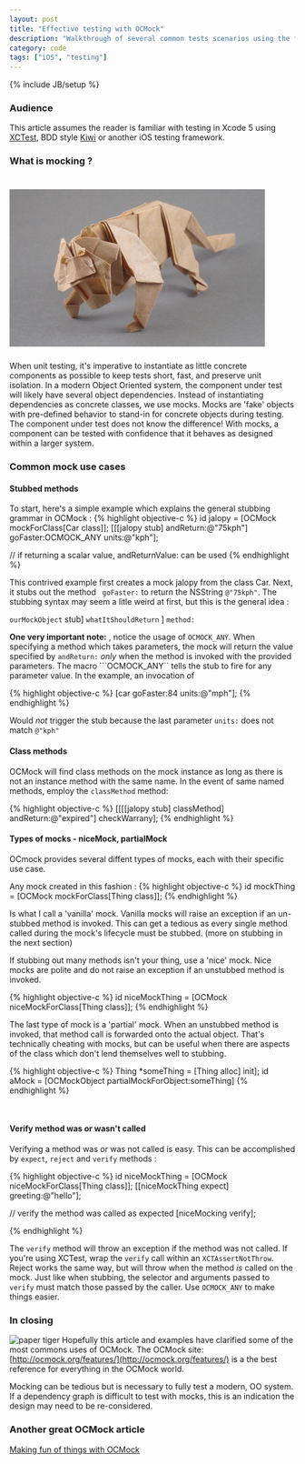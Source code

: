 ```yaml
---
layout: post
title: "Effective testing with OCMock"
description: "Walkthrough of several common tests scenarios using the features of OCMock"
category: code
tags: ["iOS", "testing"]
---
```

{% include JB/setup %}

### Audience
This article assumes the reader is familiar with testing in Xcode 5 using [XCTest](https://developer.apple.com/library/ios/documentation/ToolsLanguages/Conceptual/Xcode_Overview/UnitTestYourApp/UnitTestYourApp.html), BDD style [Kiwi](https://github.com/allending/Kiwi) or another iOS testing framework.

### What is mocking ?
# ![paper tiger](/images/paper_tiger.jpg)
When unit testing, it's imperative to instantiate as little concrete components as possible to keep tests short, fast, and preserve unit isolation. In a modern Object Oriented system, the component under test will likely have several object dependencies. Instead of instantiating dependencies as concrete classes, we use mocks. Mocks are 'fake' objects with pre-defined behavior to stand-in for concrete objects during testing. The component under test does not know the difference! With mocks, a component can be tested with confidence that it behaves as designed within a larger system.
<br/>
### Common mock use cases

#### Stubbed methods
To start, here's a simple example which explains the general stubbing grammar in OCMock : 
{% highlight objective-c %}
 id jalopy = [OCMock mockForClass[Car class]];
 [[[jalopy stub] andReturn:@"75kph"] goFaster:OCMOCK_ANY units:@"kph"];
 
 // if returning a scalar value, andReturnValue: can be used
 {% endhighlight %}
 
 This contrived example first creates a mock jalopy from the class Car. Next, it stubs out the method  ``` goFaster:``` to return the NSString ```@"75kph"```. The stubbing syntax may seem a litle weird at first, but this is the general idea :
 
 ```ourMockObject``` stub] ```whatItShouldReturn``` ] ```method:```
 
**One very important note:** , notice the usage of ```OCMOCK_ANY```. When specifying a method which takes parameters, the mock will return the value specified by ```andReturn:``` *only* when the method is invoked with the provided parameters. The macro ```OCMOCK_ANY`` tells the stub to fire for any parameter value. In the example, an invocation of 
 
 {% highlight objective-c %}
[car goFaster:84 units:@"mph"];
{% endhighlight %}

Would _not_ trigger the stub because the last parameter ```units:``` does not match ```@"kph"```

#### Class methods
OCMock will find class methods on the mock instance as long as there is not an instance method with the same name. In the event of same named methods, employ the ```classMethod``` method:

{% highlight objective-c %}
[[[[jalopy stub] classMethod] andReturn:@"expired"] checkWarrany];
{% endhighlight %}
</br>

#### Types of mocks - niceMock, partialMock
OCmock provides several diffent types of mocks, each with their specific use case.

Any mock created in this fashion : 
{% highlight objective-c %}
 id mockThing = [OCMock mockForClass[Thing class]];
{% endhighlight %}

Is what I call a 'vanilla' mock. Vanilla mocks will raise an exception if an un-stubbed method is invoked. This can get a tedious as every single method called during the mock's lifecycle must be stubbed. (more on stubbing in the next section)

If stubbing out many methods isn't your thing, use a 'nice' mock. Nice mocks are polite and do not raise an exception if an unstubbed method is invoked.

{% highlight objective-c %}
 id niceMockThing = [OCMock niceMockForClass[Thing class]];
{% endhighlight %}

The last type of mock is a 'partial' mock. When an unstubbed method is invoked, that method call is forwarded onto the actual object. That's technically cheating with mocks, but can be useful when there are aspects of the class which don't lend themselves well to stubbing.

{% highlight objective-c %}
Thing *someThing = [Thing alloc] init];
id aMock = [OCMockObject partialMockForObject:someThing]
{% endhighlight %}

<br/>

#### Verify method was or wasn't called
Verifying a method was or was not called is easy. This can be accomplished by ```expect```, ```reject``` and ```verify``` methods :

{% highlight objective-c %}
 id niceMockThing = [OCMock niceMockForClass[Thing class]];
 [[niceMockThing expect] greeting:@"hello"];
 
 // verify the method was called as expected
 [niceMocking verify];
 
{% endhighlight %}

The ```verify``` method will throw an exception if the method was not called. If you're using XCTest, wrap the ```verify``` call within an ```XCTAssertNotThrow```. Reject works the same way, but will throw when the method _is_ called on the mock. Just like when stubbing, the selector and arguments passed to ```verify``` must match those passed by the caller. Use ```OCMOCK_ANY``` to make things easier.
<br/>

### In closing
![paper tiger](/images/origami-swan-cute.jpg)
Hopefully this article and examples have clarified some of the most commons uses of OCMock. The OCMock site: [http://ocmock.org/features/](http://ocmock.org/features/) is a the best reference for everything in the OCMock world.

Mocking can be tedious but is necessary to fully test a modern, OO system. If a dependency graph is difficult to test with mocks, this is an indication the design may need to be re-considered.

### Another great OCMock article
[Making fun of things with OCMock](http://alexvollmer.com/posts/2010/06/28/making-fun-of-things-with-ocmock/)